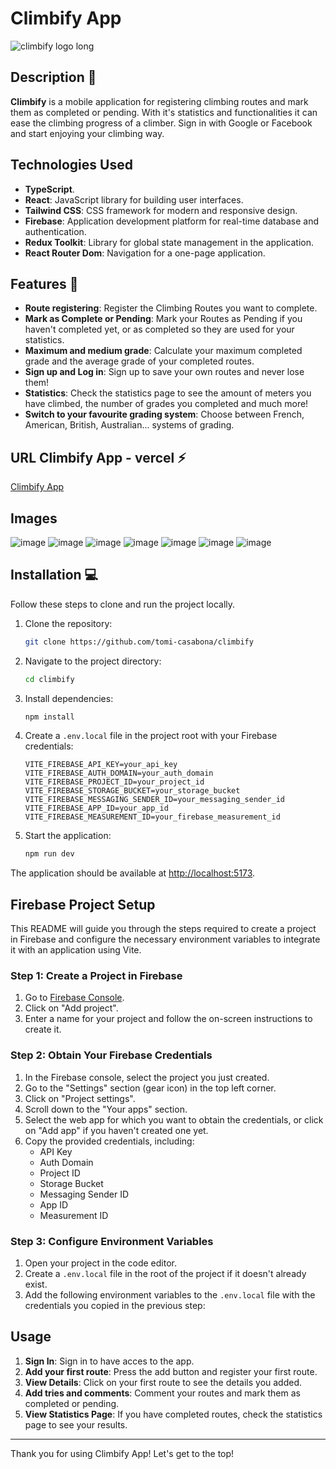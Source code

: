 # Climbify App

![climbify logo long](https://github.com/tomi-casabona/climbify/assets/146122361/90b66b0e-27cf-40f3-869c-e99034199116)

## Description 📃

**Climbify** is a mobile application for registering climbing routes and mark them as completed or pending. With it's statistics and functionalities it can ease the climbing progress of a climber. Sign in with Google or Facebook and start enjoying your climbing way.

## Technologies Used 

- **TypeScript**.
- **React**: JavaScript library for building user interfaces.
- **Tailwind CSS**: CSS framework for modern and responsive design.
- **Firebase**: Application development platform for real-time database and authentication.
- **Redux Toolkit**: Library for global state management in the application.
- **React Router Dom**: Navigation for a one-page application.

## Features 🎉

- **Route registering**: Register the Climbing Routes you want to complete.
- **Mark as Complete or Pending**: Mark your Routes as Pending if you haven't completed yet, or as completed so they are used for your statistics.
- **Maximum and medium grade**: Calculate your maximum completed grade and the average grade of your completed routes.
- **Sign up and Log in**: Sign up to save your own routes and never lose them!
- **Statistics**: Check the statistics page to see the amount of meters you have climbed, the number of grades you completed and much more!
- **Switch to your favourite grading system**: Choose between French, American, British, Australian... systems of grading.

## URL Climbify App - vercel ⚡

[Climbify App](https://climbify.vercel.app/)

## Images

![image](https://github.com/tomi-casabona/climbify/assets/146122361/d0866271-64ea-45be-8d5e-133a13ad766f)
![image](https://github.com/tomi-casabona/climbify/assets/146122361/ded3e7d1-d6d0-4123-b228-21074c05ea7f)
![image](https://github.com/tomi-casabona/climbify/assets/146122361/a467bed1-c990-4a00-b04a-f55412bffa8b)
![image](https://github.com/tomi-casabona/climbify/assets/146122361/743c1ac7-8876-49af-a096-9874f0eb375a)
![image](https://github.com/tomi-casabona/climbify/assets/146122361/db9ccd9e-c183-4002-b2ef-db4172c3c254)
![image](https://github.com/tomi-casabona/climbify/assets/146122361/ec34fc09-a80f-4049-b330-d49ee10316fd)
![image](https://github.com/tomi-casabona/climbify/assets/146122361/853e009d-3716-46fe-bfa7-33244461446a)

## Installation 💻

Follow these steps to clone and run the project locally.

1. Clone the repository:
   ```sh
   git clone https://github.com/tomi-casabona/climbify
   ```
2. Navigate to the project directory:
   ```sh
   cd climbify
   ```
3. Install dependencies:
   ```sh
   npm install
   ```
4. Create a `.env.local` file in the project root with your Firebase credentials:

   ```
   VITE_FIREBASE_API_KEY=your_api_key
   VITE_FIREBASE_AUTH_DOMAIN=your_auth_domain
   VITE_FIREBASE_PROJECT_ID=your_project_id
   VITE_FIREBASE_STORAGE_BUCKET=your_storage_bucket
   VITE_FIREBASE_MESSAGING_SENDER_ID=your_messaging_sender_id
   VITE_FIREBASE_APP_ID=your_app_id
   VITE_FIREBASE_MEASUREMENT_ID=your_firebase_measurement_id

   ```

5. Start the application:
   ```sh
   npm run dev
   ```

The application should be available at [http://localhost:5173](http://localhost:5173).

## Firebase Project Setup

This README will guide you through the steps required to create a project in Firebase and configure the necessary environment variables to integrate it with an application using Vite.

### Step 1: Create a Project in Firebase

1. Go to [Firebase Console](https://console.firebase.google.com/).
2. Click on "Add project".
3. Enter a name for your project and follow the on-screen instructions to create it.

### Step 2: Obtain Your Firebase Credentials

1. In the Firebase console, select the project you just created.
2. Go to the "Settings" section (gear icon) in the top left corner.
3. Click on "Project settings".
4. Scroll down to the "Your apps" section.
5. Select the web app for which you want to obtain the credentials, or click on "Add app" if you haven't created one yet.
6. Copy the provided credentials, including:
   - API Key
   - Auth Domain
   - Project ID
   - Storage Bucket
   - Messaging Sender ID
   - App ID
   - Measurement ID

### Step 3: Configure Environment Variables

1. Open your project in the code editor.
2. Create a `.env.local` file in the root of the project if it doesn't already exist.
3. Add the following environment variables to the `.env.local` file with the credentials you copied in the previous step:

## Usage

1. **Sign In**: Sign in to have acces to the app.
2. **Add your first route**: Press the add button and register your first route.
3. **View Details**: Click on your first route to see the details you added.
4. **Add tries and comments**: Comment your routes and mark them as completed or pending.
5. **View Statistics Page**: If you have completed routes, check the statistics page to see your results.

---

Thank you for using Climbify App!
Let's get to the top!
